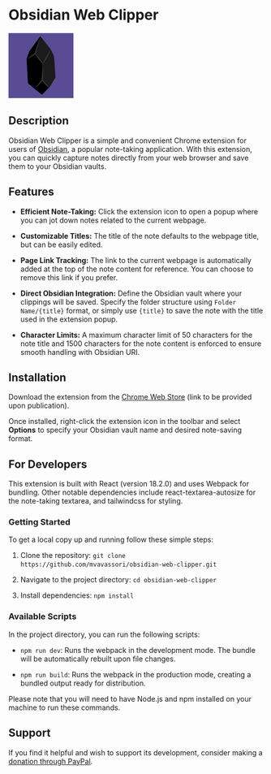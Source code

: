 # Obsidian Web Clipper

![Logo of Obsidian Web Clipper](./public/logo128.png)

## Description

Obsidian Web Clipper is a simple and convenient Chrome extension for users of [Obsidian](https://obsidian.md/), a popular note-taking application. With this extension, you can quickly capture notes directly from your web browser and save them to your Obsidian vaults.

## Features

- **Efficient Note-Taking:** Click the extension icon to open a popup where you can jot down notes related to the current webpage.
- **Customizable Titles:** The title of the note defaults to the webpage title, but can be easily edited.
- **Page Link Tracking:** The link to the current webpage is automatically added at the top of the note content for reference. You can choose to remove this link if you prefer.
- **Direct Obsidian Integration:** Define the Obsidian vault where your clippings will be saved. Specify the folder structure using `Folder Name/{title}` format, or simply use `{title}` to save the note with the title used in the extension popup.

- **Character Limits:** A maximum character limit of 50 characters for the note title and 1500 characters for the note content is enforced to ensure smooth handling with Obsidian URI.

## Installation

Download the extension from the [Chrome Web Store](https://chrome.google.com/webstore) (link to be provided upon publication).

Once installed, right-click the extension icon in the toolbar and select **Options** to specify your Obsidian vault name and desired note-saving format.

## For Developers

This extension is built with React (version 18.2.0) and uses Webpack for bundling. Other notable dependencies include react-textarea-autosize for the note-taking textarea, and tailwindcss for styling.

### Getting Started

To get a local copy up and running follow these simple steps:

1. Clone the repository: `git clone https://github.com/mvavassori/obsidian-web-clipper.git`

2. Navigate to the project directory: `cd obsidian-web-clipper`

3. Install dependencies: `npm install`

### Available Scripts

In the project directory, you can run the following scripts:

- `npm run dev`: Runs the webpack in the development mode. The bundle will be automatically rebuilt upon file changes.

- `npm run build`: Runs the webpack in the production mode, creating a bundled output ready for distribution.

Please note that you will need to have Node.js and npm installed on your machine to run these commands.

## Support

If you find it helpful and wish to support its development, consider making a [donation through PayPal](https://www.paypal.com/donate/?hosted_button_id=M8RTMTXKV46EC).
